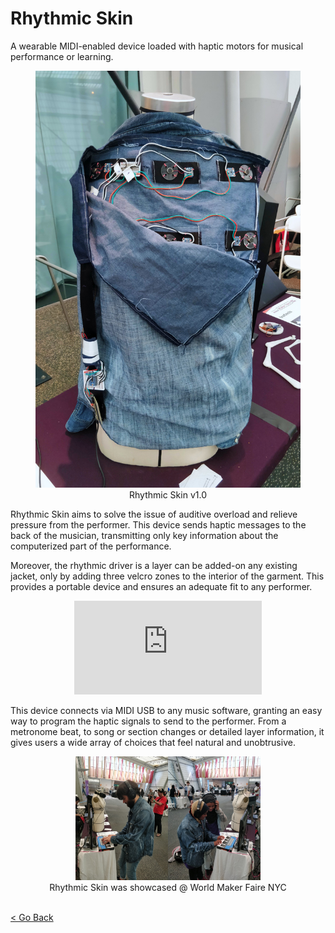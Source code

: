 <!--
title: "Rhythmic Skin"
date: "2018-05-01"
display: true
image: "img/portfolio/rhythmsk.jpg"
weight: 1
-->

# Rhythmic Skin

A wearable MIDI-enabled device loaded with haptic motors for musical performance or learning.
<!--more-->


<figure style="text-align: center">
	<img class="p_capture" src="./rhythmicskin.jpg" alt="Rhythmic Skin version 1.0">
	<figcaption>Rhythmic Skin v1.0</figcaption>
</figure>


Rhythmic Skin aims to solve the issue of auditive overload and relieve pressure from the performer. This device sends haptic messages to the back of the musician, transmitting only key information about the computerized part of the performance.

Moreover, the rhythmic driver is a layer can be added-on any existing jacket, only by adding three velcro zones to the interior of the garment. This provides a portable device and ensures an adequate fit to any performer.


<figure class="vid_container vid_16x9" style="text-align: center">
  <iframe src="https://player.vimeo.com/video/266131496"  frameborder="0" webkitallowfullscreen mozallowfullscreen allowfullscreen></iframe>
</figure>


This device connects via MIDI USB to any music software, granting an easy way to program the haptic signals to send to the performer. From a metronome beat, to song or section changes or detailed layer information, it gives users a wide array of choices that feel natural and unobtrusive.


<figure style="text-align: center">
	<img class="p_capture" width="70%" src="./rhythmic_wmfnyc.jpg" alt="Rhythmic Skin user testing">
	<figcaption>Rhythmic Skin was showcased @ World Maker Faire NYC</figcaption>
</figure>


<br><a href="#" onClick="history.go(-1);return true;">\< Go Back</a>
